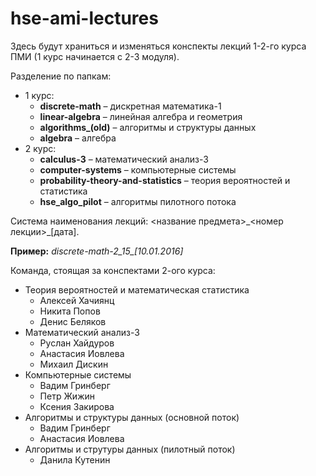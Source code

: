 # hse-ami-lectures

Здесь будут храниться и изменяться конспекты лекций 1-2-го курса ПМИ (1 курс начинается с 2-3 модуля).

Разделение по папкам:
* 1 курс:
   * <b>discrete-math</b> – дискретная математика-1
   * <b>linear-algebra</b> – линейная алгебра и геометрия
   * <b>algorithms\_(old)</b> – алгоритмы и структуры данных
   * <b>algebra</b> – алгебра
* 2 курс:
   * <b>calculus-3</b> – математический анализ-3
   * <b>computer-systems</b> – компьютерные системы
   * <b>probability-theory-and-statistics</b> – теория вероятностей и статистика
   * <b>hse_algo_pilot</b> – алгоритмы пилотного потока

Система наименования лекций: <название предмета>\_<номер лекции>\_[дата].

<b>Пример:</b> <i>discrete-math-2\_15\_[10.01.2016]</i>

Команда, стоящая за конспектами 2-ого курса:

* Теория вероятностей и математическая статистика
    * Алексей Хачиянц
    * Никита Попов
    * Денис Беляков
* Математический анализ-3
    * Руслан Хайдуров
    * Анастасия Иовлева
    * Михаил Дискин
* Компьютерные системы
    * Вадим Гринберг
    * Петр Жижин
    * Ксения Закирова
* Алгоритмы и структуры данных (основной поток)
    * Вадим Гринберг
    * Анастасия Иовлева
* Алгоритмы и струтуры данных (пилотный поток)
    * Данила Кутенин
